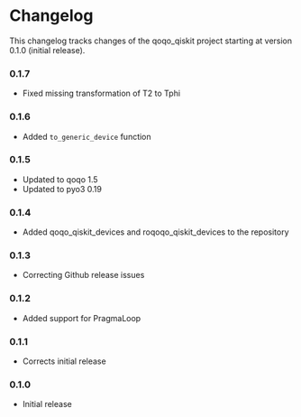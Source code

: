 # Changelog

This changelog tracks changes of the qoqo_qiskit project starting at version 0.1.0 (initial release).

### 0.1.7

* Fixed missing transformation of T2 to Tphi

### 0.1.6

* Added `to_generic_device` function

### 0.1.5

* Updated to qoqo 1.5
* Updated to pyo3 0.19

### 0.1.4

* Added qoqo_qiskit_devices and roqoqo_qiskit_devices to the repository

### 0.1.3

* Correcting Github release issues

### 0.1.2

* Added support for PragmaLoop

### 0.1.1

* Corrects initial release

### 0.1.0

* Initial release